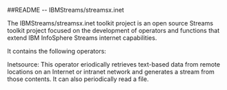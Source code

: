 ##README --  IBMStreams/streamsx.inet

The IBMStreams/streamsx.inet toolkit project is an open source Streams toolkit project focused on the development of operators and functions that extend IBM InfoSphere Streams internet capabilities.

It contains the following operators:

Inetsource:  This operator eriodically retrieves text-based data from remote locations on an Internet or intranet network and generates a stream from those contents. It can also periodically read a file.



 
